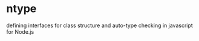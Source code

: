 ntype
=====

defining interfaces for class structure and auto-type checking in javascript for Node.js
